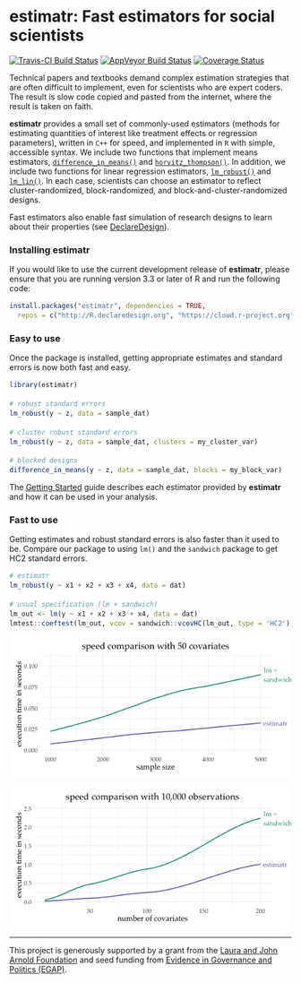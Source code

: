 
<!-- README.md is generated from README.Rmd. Please edit that file -->
estimatr: Fast estimators for social scientists
===============================================

[![Travis-CI Build Status](https://travis-ci.org/DeclareDesign/estimatr.svg?branch=master)](https://travis-ci.org/DeclareDesign/estimatr) [![AppVeyor Build Status](https://ci.appveyor.com/api/projects/status/github/DeclareDesign/estimatr?branch=master&svg=true)](https://ci.appveyor.com/project/DeclareDesign/estimatr) [![Coverage Status](https://coveralls.io/repos/github/DeclareDesign/estimatr/badge.svg?branch=master)](https://coveralls.io/github/DeclareDesign/estimatr?branch=master)

Technical papers and textbooks demand complex estimation strategies that are often difficult to implement, even for scientists who are expert coders. The result is slow code copied and pasted from the internet, where the result is taken on faith.

**estimatr** provides a small set of commonly-used estimators (methods for estimating quantities of interest like treatment effects or regression parameters), written in `C++` for speed, and implemented in `R` with simple, accessible syntax. We include two functions that implement means estimators, [`difference_in_means()`](reference/difference_in_means.html) and [`horvitz_thompson()`](reference/horvitz_thompson.html). In addition, we include two functions for linear regression estimators, [`lm_robust()`](reference/lm_robust.html) and [`lm_lin()`](reference/lm_lin.html). In each case, scientists can choose an estimator to reflect cluster-randomized, block-randomized, and block-and-cluster-randomized designs.

Fast estimators also enable fast simulation of research designs to learn about their properties (see [DeclareDesign](http://declaredesign.org)).

### Installing estimatr

If you would like to use the current development release of **estimatr**, please ensure that you are running version 3.3 or later of R and run the following code:

``` r
install.packages("estimatr", dependencies = TRUE,
  repos = c("http://R.declaredesign.org", "https://cloud.r-project.org"))
```

### Easy to use

Once the package is installed, getting appropriate estimates and standard errors is now both fast and easy.

``` r
library(estimatr)

# robust standard errors
lm_robust(y ~ z, data = sample_dat)

# cluster robust standard errors
lm_robust(y ~ z, data = sample_dat, clusters = my_cluster_var)

# blocked designs
difference_in_means(y ~ z, data = sample_dat, blocks = my_block_var)
```

The [Getting Started](articles/estimatr-vignette.html) guide describes each estimator provided by **estimatr** and how it can be used in your analysis.

### Fast to use

Getting estimates and robust standard errors is also faster than it used to be. Compare our package to using `lm()` and the `sandwich` package to get HC2 standard errors.

``` r
# estimatr
lm_robust(y ~ x1 + x2 + x3 + x4, data = dat)

# usual specification (lm + sandwich)
lm_out <- lm(y ~ x1 + x2 + x3 + x4, data = dat)
lmtest::coeftest(lm_out, vcov = sandwich::vcovHC(lm_out, type = 'HC2'))
```

![](vignettes/lm_speed.png)

![](vignettes/lm_speed_covars.png)

------------------------------------------------------------------------

This project is generously supported by a grant from the [Laura and John Arnold Foundation](http://www.arnoldfoundation.org) and seed funding from [Evidence in Governance and Politics (EGAP)](http://egap.org).
